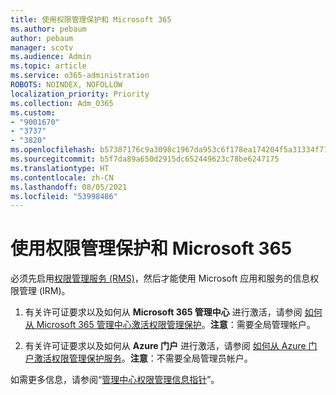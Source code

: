 ```yaml
---
title: 使用权限管理保护和 Microsoft 365
ms.author: pebaum
author: pebaum
manager: scotv
ms.audience: Admin
ms.topic: article
ms.service: o365-administration
ROBOTS: NOINDEX, NOFOLLOW
localization_priority: Priority
ms.collection: Adm_O365
ms.custom:
- "9001670"
- "3737"
- "3820"
ms.openlocfilehash: b57387176c9a3098c1967da953c6f178ea174204f5a31334f71ddd143d66d92c
ms.sourcegitcommit: b5f7da89a650d2915dc652449623c78be6247175
ms.translationtype: HT
ms.contentlocale: zh-CN
ms.lasthandoff: 08/05/2021
ms.locfileid: "53998486"
---
```

# <a name="use-rights-management-protection-with-microsoft-365"></a>使用权限管理保护和 Microsoft 365

必须先启用[权限管理服务 (RMS)](https://docs.microsoft.com/azure/information-protection/what-is-azure-rms)，然后才能使用 Microsoft 应用和服务的信息权限管理 (IRM)。

1. 有关许可证要求以及如何从 **Microsoft 365 管理中心** 进行激活，请参阅 [如何从 Microsoft 365 管理中心激活权限管理保护](https://docs.microsoft.com/azure/information-protection/activate-office365)。**注意**：需要全局管理帐户。

2. 有关许可证要求以及如何从 **Azure 门户** 进行激活，请参阅 [如何从 Azure 门户激活权限管理保护服务](https://docs.microsoft.com/azure/information-protection/activate-azure)。**注意**：不需要全局管理员帐户。

如需更多信息，请参阅“[管理中心权限管理信息指针](https://docs.microsoft.com/office365/enterprise/activate-rms-in-office-365)”。
